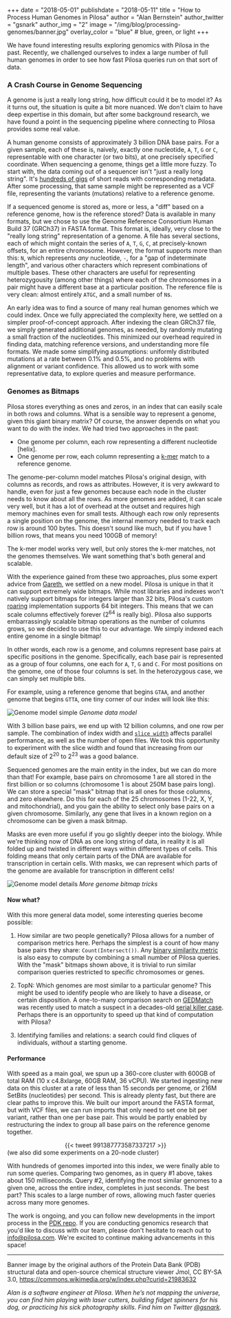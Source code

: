 +++
date = "2018-05-01"
publishdate = "2018-05-11"
title = "How to Process Human Genomes in Pilosa"
author = "Alan Bernstein"
author_twitter = "gsnark"
author_img = "2"
image = "/img/blog/processing-genomes/banner.jpg"
overlay_color = "blue" # blue, green, or light
+++

We have found interesting results exploring genomics with Pilosa in the past. Recently, we challenged ourselves to index a large number of full human genomes in order to see how fast Pilosa queries run on that sort of data.

<!--more-->

### A Crash Course in Genome Sequencing

A genome is just a really long string, how difficult could it be to model it? As it turns out, the situation is quite a bit more nuanced. We don't claim to have deep expertise in this domain, but after some background research, we have found a point in the sequencing pipeline where connecting to Pilosa provides some real value.

A human genome consists of approximately 3 billion DNA base pairs. For a given sample, each of these is, naively, exactly one nucleotide, `A`, `T`, `G` or `C`, representable with one character (or two bits), at one precisely specified coordinate. When sequencing a genome, things get a little more fuzzy. To start with, the data coming out of a sequencer isn't "just a really long string". It's [hundreds of gigs](https://medium.com/precision-medicine/how-big-is-the-human-genome-e90caa3409b0) of short reads with corresponding metadata. After some processing, that same sample might be represented as a VCF file, representing the variants (mutations) relative to a reference genome.

If a sequenced genome is stored as, more or less, a "diff" based on a reference genome, how is the reference stored? Data is available in many formats, but we chose to use the Genome Reference Consortium Human Build 37 (GRCh37) in FASTA format. This format is, ideally, very close to the "really long string" representation of a genome. A file has several sections, each of which might contain the series of `A`, `T`, `G`, `C`, at precisely-known offsets, for an entire chromosome. However, the format supports more than this: `N`, which represents *any* nucleotide, `-`, for a "gap of indeterminate length", and various other characters which represent combinations of multiple bases. These other characters are useful for representing heterozygousity (among other things) where each of the chromosomes in a pair might have a different base at a particular position.  The reference file is very clean: almost entirely `ATGC`, and a small number of `N`s.

An early idea was to find a source of many real human genomes which we could index. Once we fully appreciated the complexity here, we settled on a simpler proof-of-concept approach. After indexing the clean GRCh37 file, we simply generated additional genomes, as needed, by randomly mutating a small fraction of the nucleotides. This minimized our overhead required in finding data, matching reference versions, and understanding more file formats. We made some simplifying assumptions: uniformly distributed mutations at a rate between 0.1% and 0.5%, and no problems with alignment or variant confidence. This allowed us to work with some representative data, to explore queries and measure performance.

### Genomes as Bitmaps

Pilosa stores everything as ones and zeros, in an index that can easily scale in both rows and columns. What is a sensible way to represent a genome, given this giant binary matrix? Of course, the answer depends on what you want to do with the index. We had tried two approaches in the past:

* One genome per column, each row representing a different nucleotide [helix].
* One genome per row, each column representing a [k-mer](https://en.wikipedia.org/wiki/K-mer) match to a reference genome.

The genome-per-column model matches Pilosa's original design, with columns as records, and rows as attributes. However, it is very awkward to handle, even for just a few genomes because each node in the cluster needs to know about all the rows. As more genomes are added, it can scale very well, but it has a lot of overhead at the outset and requires high memory machines even for small tests. Although each row only represents a single position on the genome, the internal memory needed to track each row is around 100 bytes. This doesn't sound like much, but if you have 1 billion rows, that means you need 100GB of memory!

The k-mer model works very well, but only stores the k-mer matches, not the genomes themselves. We want something that's both general and scalable.

With the experience gained from these two approaches, plus some expert advice from [Gareth](https://twitter.com/gareth862), we settled on a new model. Pilosa is unique in that it can support extremely wide bitmaps. While most libraries and indexes won't natively support bitmaps for integers larger than 32 bits, Pilosa's custom [roaring](https://roaringbitmap.org/) implementation supports 64 bit integers. This means that we can scale columns effectively forever (2<sup>64</sup> is really big). Pilosa also supports embarrassingly scalable bitmap operations as the number of columns grows, so we decided to use this to our advantage. We simply indexed each entire genome in a single bitmap!

In other words, each row is a genome, and columns represent base pairs at specific positions in the genome. Specifically, each base pair is represented as a group of four columns, one each for `A`, `T`, `G` and `C`. For most positions on the genome, one of those four columns is set. In the heterozygous case, we can simply set multiple bits.

For example, using a reference genome that begins `GTAA`, and another genome that begins `GTTA`, one tiny corner of our index will look like this:

![Genome model simple](/img/blog/processing-genomes/genome-model-simple.png)
*Genome data model*

With 3 billion base pairs, we end up with 12 billion columns, and one row per sample. The combination of index width and [`slice width`](../docs/glossary/#slicewidth) affects parallel performance, as well as the number of open files. We took this opportunity to experiment with the slice width and found that increasing from our default size of 2<sup>20</sup> to 2<sup>23</sup> was a good balance.

Sequenced genomes are the main entity in the index, but we can do more than that! For example, base pairs on chromosome 1 are all stored in the first billion or so columns (chromosome 1 is about 250M base pairs long). We can store a special "mask" bitmap that is all ones for those columns, and zero elsewhere. Do this for each of the 25 chromosomes (1-22, X, Y, and mitochondrial), and you gain the ability to select only base pairs on a given chromosome. Similarly, any gene that lives in a known region on a chromosome can be given a mask bitmap.

Masks are even more useful if you go slightly deeper into the biology. While we're thinking now of DNA as one long string of data, in reality it is all folded up and twisted in different ways within different types of cells. This folding means that only certain parts of the DNA are available for transcription in certain cells. With masks, we can represent which parts of the genome are available for transcription in different cells!

![Genome model details](/img/blog/processing-genomes/genome-model-details.png)
*More genome bitmap tricks*

#### Now what?

With this more general data model, some interesting queries become possible:

1. How similar are two people genetically? Pilosa allows for a number of comparison metrics here. Perhaps the simplest is a count of how many base pairs they share: `Count(Intersect())`. Any [binary similarity metric](http://www.iiisci.org/journal/CV$/sci/pdfs/GS315JG.pdf) is also easy to compute by combining a small number of Pilosa queries. With the "mask" bitmaps shown above, it is trivial to run similar comparison queries restricted to specific chromosomes or genes.

2. TopN: Which genomes are most similar to a particular genome? This might be used to identify people who are likely to have a disease, or certain disposition. A one-to-many comparison search on [GEDMatch](https://www.gedmatch.com) was recently used to match a suspect in a decades-old [serial killer case](https://www.washingtonpost.com/local/public-safety/to-find-alleged-golden-state-killer-investigators-first-found-his-great-great-great-grandparents/2018/04/30/3c865fe7-dfcc-4a0e-b6b2-0bec548d501f_story.html?utm_term=.87045d490fd3). Perhaps there is an opportunity to speed up that kind of computation with Pilosa?

3. Identifying families and relations: a search could find cliques of individuals, *without* a starting genome.

#### Performance

With speed as a main goal, we spun up a 360-core cluster with 600GB of total RAM (10 x c4.8xlarge, 60GB RAM, 36 vCPU). We started ingesting new data on this cluster at a rate of less than 15 seconds per genome, or 216M SetBits (nucleotides) per second. This is already plenty fast, but there are clear paths to improve this. We built our import around the FASTA format, but with VCF files, we can run imports that only need to set one bit per variant, rather than one per base pair. This would be partly enabled by restructuring the index to group all base pairs on the reference genome together.

<center>
{{< tweet 991387773587337217 >}}
</center>
(we also did some experiments on a 20-node cluster)


With hundreds of genomes imported into this index, we were finally able to run some queries. Comparing two genomes, as in query #1 above, takes about 150 milliseconds. Query #2, identifying the most similar genomes to a given one, across the entire index, completes in just seconds. The best part? This scales to a large number of rows, allowing much faster queries across many more genomes.

The work is ongoing, and you can follow new developments in the import process in the [PDK repo](https://github.com/pilosa/pdk/tree/genome/usecase/genome). If you are conducting genomics research that you'd like to discuss with our team, please don't hesitate to reach out to [info@pilosa.com](mailto:info@pilosa.com). We're excited to continue making advancements in this space!

----

Banner image by the original authors of the Protein Data Bank (PDB) structural data and open-source chemical structure viewer Jmol, CC BY-SA 3.0, https://commons.wikimedia.org/w/index.php?curid=21983632

_Alan is a software engineer at Pilosa. When he’s not mapping the universe, you can find him playing with laser cutters, building fidget spinners for his dog, or practicing his sick photography skills. Find him on Twitter [@gsnark](https://twitter.com/gsnark)._
